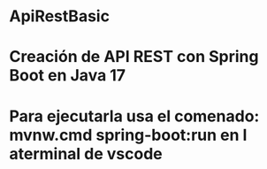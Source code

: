 # ApiRestBasic
# Creación de API REST con Spring Boot en Java 17
# Para ejecutarla usa el comenado: mvnw.cmd spring-boot:run en l aterminal de vscode
